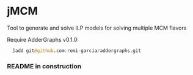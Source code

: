 # jMCM
Tool to generate and solve ILP models for solving multiple MCM flavors

Require AdderGraphs v0.1.0:
```julia
  ]add git@github.com:remi-garcia/addergraphs.git
```

### README in construction
